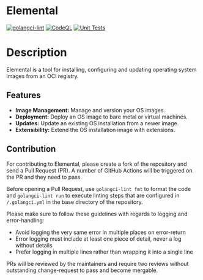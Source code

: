# Elemental

[![golangci-lint](https://github.com/suse/elemental/actions/workflows/golangci-lint.yaml/badge.svg)](https://github.com/suse/elemental/actions/workflows/golangci-lint.yaml)
[![CodeQL](https://github.com/SUSE/elemental/actions/workflows/github-code-scanning/codeql/badge.svg)](https://github.com/SUSE/elemental/actions/workflows/github-code-scanning/codeql)
[![Unit Tests](https://github.com/SUSE/elemental/actions/workflows/unit_tests.yaml/badge.svg)](https://github.com/SUSE/elemental/actions/workflows/unit_tests.yaml)


# Description

Elemental is a tool for installing, configuring and updating operating system images from an OCI registry.

## Features

*   **Image Management:** Manage and version your OS images.
*   **Deployment:** Deploy an OS image to bare metal or virtual machines.
*   **Updates:** Update an existing OS installation from a newer image.
*   **Extensibility:** Extend the OS installation image with extensions.

## Contribution

For contributing to Elemental, please create a fork of the repository and send a Pull Request (PR). A number of GitHub Actions will be triggered on the PR and they need to pass.

Before opening a Pull Request, use `golangci-lint fmt` to format the code and `golangci-lint run` to execute linting steps that are configured in `/.golangci.yml` in the base directory of the repository.

Please make sure to follow these guidelines with regards to logging and error-handling:
* Avoid logging the very same error in multiple places on error-return
* Error logging must include at least one piece of detail, never a log without details
* Prefer logging in multiple lines rather than wrapping it into a single line

PRs will be reviewed by the maintainers and require two reviews without outstanding change-request to pass and become mergable.
